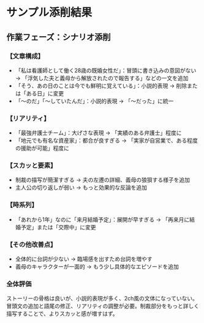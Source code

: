 # サンプル添削結果

## 作業フェーズ：シナリオ添削

### 【文章構成】
- 「私は看護師として働く28歳の既婚女性だ」：冒頭に書き込みの意図がない → 「浮気した夫と義母から解放されたので報告する」などの一文を追加
- 「そう、あの日のことは今でも鮮明に覚えている」：小説的表現 → 削除または「ある日」に変更
- 「～のだ」「～していたんだ」：小説的表現 → 「～だった」に統一

### 【リアリティ】
- 「最強弁護士チーム」：大げさな表現 → 「実績のある弁護士」程度に
- 「地元でも有名な資産家」：都合が良すぎる → 「実家が自営業で、ある程度の援助が可能」程度に

### 【スカッと要素】
- 制裁の描写が簡潔すぎる → 夫の左遷の詳細、義母の狼狽する様子を追加
- 主人公の切り返しが弱い → もっと効果的な反論を追加

### 【時系列】
- 「あれから1年」なのに「来月結婚予定」：展開が早すぎる → 「再来月に結婚予定」または「交際中」に変更

### 【その他改善点】
- 全体的に台詞が少ない → 臨場感を出すため台詞を増やす
- 義母のキャラクターが一面的 → もう少し具体的なエピソードを追加

### 全体評価
ストーリーの骨格は良いが、小説的表現が多く、2ch風の文体になっていない。冒頭文の追加と語尾の修正、リアリティの調整が必要。制裁部分をもっと詳しく描写することで、よりスカッと感が増すはず。